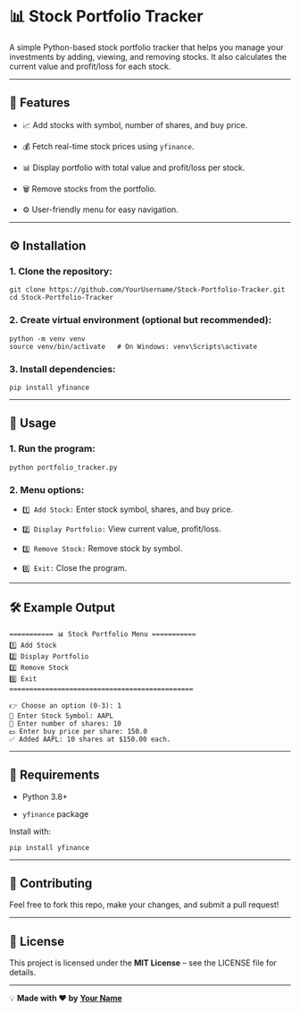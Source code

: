 
# 📊 Stock Portfolio Tracker

A simple Python-based stock portfolio tracker that helps you manage your investments by adding, viewing, and removing stocks. It also calculates the current value and profit/loss for each stock.

----------

## 🚀 **Features**

-   📈 Add stocks with symbol, number of shares, and buy price.
    
-   💰 Fetch real-time stock prices using `yfinance`.
    
-   📊 Display portfolio with total value and profit/loss per stock.
    
-   🗑️ Remove stocks from the portfolio.
    
-   ⚙️ User-friendly menu for easy navigation.
    

----------

## ⚙️ **Installation**

### 1. **Clone the repository:**

```
git clone https://github.com/YourUsername/Stock-Portfolio-Tracker.git
cd Stock-Portfolio-Tracker
```

### 2. **Create virtual environment (optional but recommended):**

```
python -m venv venv
source venv/bin/activate   # On Windows: venv\Scripts\activate
```

### 3. **Install dependencies:**

```
pip install yfinance
```

----------

## 📖 **Usage**

### 1. **Run the program:**

```
python portfolio_tracker.py
```

### 2. **Menu options:**

-   `1️⃣ Add Stock:` Enter stock symbol, shares, and buy price.
    
-   `2️⃣ Display Portfolio:` View current value, profit/loss.
    
-   `3️⃣ Remove Stock:` Remove stock by symbol.
    
-   `0️⃣ Exit:` Close the program.
    

----------

## 🛠️ **Example Output**

```
=========== 📊 Stock Portfolio Menu ===========
1️⃣ Add Stock
2️⃣ Display Portfolio
3️⃣ Remove Stock
0️⃣ Exit
==============================================

👉 Choose an option (0-3): 1
📜 Enter Stock Symbol: AAPL
🔢 Enter number of shares: 10
💵 Enter buy price per share: 150.0
✅ Added AAPL: 10 shares at $150.00 each.
```

----------

## 📝 **Requirements**

-   Python 3.8+
    
-   `yfinance` package
    

Install with:

```
pip install yfinance
```

----------

## 🤝 **Contributing**

Feel free to fork this repo, make your changes, and submit a pull request!

----------

## 📄 **License**

This project is licensed under the **MIT License** – see the LICENSE file for details.

----------

💡 **Made with ❤️ by** [**Your Name**](https://github.com/YourUsername)
